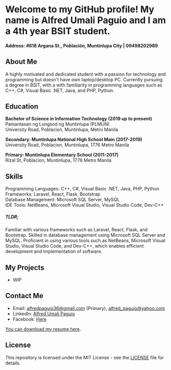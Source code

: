# Welcome to my GitHub profile! My name is Alfred Umali Paguio and I am a 4th year BSIT student.
#### Address: #618 Argana St., Población, Muntinlupa City | 09498202989

## About Me

A highly motivated and dedicated student with a passion for technology and programming but doesn't have own laptop/desktop PC. Currently pursuing a degree in BSIT, with a with familiarity in programming languages such as C++, C#, Visual Basic .NET, Java, and PHP, Python. 

## Education
**Bachelor of Science in Information Technology (2019 up to present)**<br>
Pamantasan ng Lungsod ng Muntinlupa (PLMUN)<br>
University Road, Poblacion, Muntinlupa, Metro Manila

**Secondary: Muntinlupa National High School Main (2017-2019)**<br>
University Road, Poblacion, Muntinlupa, 1776 Metro Manila

**Primary: Muntinlupa Elementary School (2011-2017)**<br>
Rizal St, Poblacion, Muntinlupa, 1776 Metro Manila

## Skills

Programming Languages: C++, C#, Visual Basic .NET, Java, PHP, Python<br>
Frameworks: Laravel, React, Flask, Bootstrap<br>
Database Management: Microsoft SQL Server, MySQL<br>
IDE Tools: NetBeans, Microsoft Visual Studio, Visual Studio Code, Dev-C++

##### TLDR;
Familiar with various frameworks such as Laravel, React, Flask, and Bootstrap. Skilled in database management using Microsoft SQL Server and MySQL. Proficient in using various tools such as NetBeans, Microsoft Visual Studio, Visual Studio Code, and Dev-C++, which enables efficient development and implementation of software.

## My Projects

- WIP

<!--
- [Project 1 Name](https://github.com/username/project-1) - A brief description of the project
- [Project 2 Name](https://github.com/username/project-2) - A brief description of the project
-->

## Contact Me

- Email: alfredpaguio36@gmail.com (Primary), alfred_paguio@yahoo.com
- LinkedIn: [Alfred Umali Paguio](https://www.linkedin.com/in/alfred-paguio-322364260)
- Facebook: [Here](https://www.facebook.com/TTs.xD.Ap)

[You can download my resume here](https://github.com/AlfredPaguio/AlfredPaguio.github.io/raw/main/res/AlfredPaguio_Resume.docx).

## License

This repository is licensed under the MIT License - see the [LICENSE](LICENSE) file for details.
